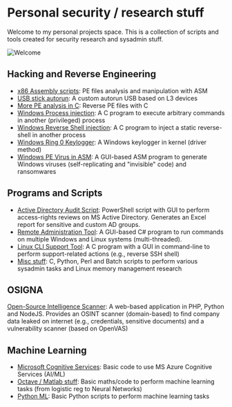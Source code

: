 # Personal security / research stuff

Welcome to my personal projects space. This is a collection of scripts and tools created for security research and sysadmin stuff.

![Welcome](https://www.darkridge.com/~jpr5/mirror/fravia.org/bilicit3.jpg)

## Hacking and Reverse Engineering

* [x86 Assembly scripts](https://github.com/s1nack/backup-projects/tree/main/Hacking%20and%20Reverse%20Engineering/ASM%20stuff): PE files analysis and manipulation with ASM
* [USB stick autorun](https://github.com/s1nack/backup-projects/tree/main/Hacking%20and%20Reverse%20Engineering/Autoexec%20USB%202008): A custom autorun USB based on L3 devices
* [More PE analysis in C](https://github.com/s1nack/backup-projects/tree/main/Hacking%20and%20Reverse%20Engineering/PE%20files%20analyzer): Reverse PE files with C
* [Windows Process injection](https://github.com/s1nack/backup-projects/tree/main/Hacking%20and%20Reverse%20Engineering/Process%20injector): A C program to execute arbitrary commands in another (privileged) process
* [Windows Reverse Shell injection](https://github.com/s1nack/backup-projects/tree/main/Hacking%20and%20Reverse%20Engineering/Reverse%20shell%20memory%20injector): A C program to inject a static reverse-shell in another process
* [Windows Ring 0 Keylogger](https://github.com/s1nack/backup-projects/tree/main/Hacking%20and%20Reverse%20Engineering/Ring0%20keylogger): A Windows keylogger in kernel (driver method)
* [Windows PE Virus in ASM](https://github.com/s1nack/backup-projects/tree/main/Hacking%20and%20Reverse%20Engineering/Virus%20ASM%20-%20EXE%20Patcher%20with%20GUI): A GUI-based ASM program to generate Windows viruses (self-replicating and "invisible" code) and ransomwares

## Programs and Scripts

* [Active Directory Audit Script](https://github.com/s1nack/backup-projects/tree/main/Programs%20and%20scripts/Active%20Directory%20audit%20script): PowerShell script with GUI to perform access-rights reviews on MS Active Directory. Generates an Excel report for sensitive and custom AD groups.
* [Remote Administration Tool](https://github.com/s1nack/backup-projects/tree/main/Programs%20and%20scripts/Hybrid%20Remote%20Execution%20Tool): A GUI-based C# program to run commands on multiple Windows and Linux systems (multi-threaded).
* [Linux CLI Support Tool](https://github.com/s1nack/backup-projects/tree/main/Programs%20and%20scripts/Linux%20command%20line%20GUI%20support%20tool): A C program with a GUI in command-line to perform support-related actions (e.g., reverse SSH shell)
* [Misc stuff](https://github.com/s1nack/backup-projects/tree/main/Programs%20and%20scripts/Misc%20stuff): C, Python, Perl and Batch scripts to perform various sysadmin tasks and Linux memory management research

## OSIGNA

[Open-Source Intelligence Scanner](https://github.com/s1nack/backup-projects/tree/main/OSIGNA%20-%20Vulnerability%20and%20OSINT%20Management%20Platform): A web-based application in PHP, Python and NodeJS. Provides an OSINT scanner (domain-based) to find company data leaked on internet (e.g., credentials, sensitive documents) and a vulnerability scanner (based on OpenVAS)

## Machine Learning

* [Microsoft Cognitive Services](https://github.com/s1nack/backup-projects/tree/main/Machine%20Learning/MS%20Cognitive%20Services%20C%23): Basic code to use MS Azure Cognitive Services (AI/ML)
* [Octave / Matlab stuff](https://github.com/s1nack/backup-projects/tree/main/Machine%20Learning/Octave%20-%20Matlab%20stuff): Basic maths/code to perform machine learning tasks (from logistic reg to Neural Networks)
* [Python ML](https://github.com/s1nack/backup-projects/tree/main/Machine%20Learning/Python%20stuff): Basic Python scripts to perform machine learning tasks

